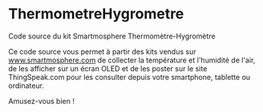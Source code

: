 # ThermometreHygrometre
Code source du kit Smartmosphere Thermomètre-Hygromètre

Ce code source vous permet à partir des kits vendus sur www.smartmosphere.com de collecter la température et l'humidité de l'air, de les afficher sur un écran OLED et de les poster sur le site ThingSpeak.com pour les consulter depuis votre smartphone, tablette ou ordinateur.

Amusez-vous bien !
